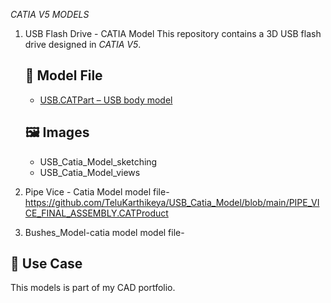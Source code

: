 *CATIA V5 MODELS*


1)  USB Flash Drive - CATIA Model
    This repository contains a 3D USB flash drive designed in *CATIA V5*.
    
    ## 📁 Model File
    - [USB.CATPart – USB body model](https://github.com/TeluKarthikeya/USB_Catia_Model/blob/main/USB_Catia_Model.CATPart)

    ## 🖼 Images
    - USB_Catia_Model_sketching
    - USB_Catia_Model_views

2)  Pipe Vice - Catia Model
    model file- https://github.com/TeluKarthikeya/USB_Catia_Model/blob/main/PIPE_VICE_FINAL_ASSEMBLY.CATProduct

3) Bushes_Model-catia model
   model file-






## 💼 Use Case
This models is part of my CAD portfolio.
